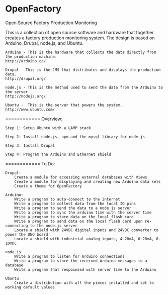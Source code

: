 OpenFactory
===========

Open Source Factory Production Monitoring

This is a collection of open source software and hardware that together creates a factory production monitoring system. The design is based on Arduino, Drupal, node.js, and Ubuntu. 

	Arduino - This is the hardware that collects the data directly from the production machine.
	http://arduino.cc/

	Drupal - This is the CMS that distributes and displays the production data.
	http://drupal.org/

	node.js - This is the method used to send the data from the Arduino to the server.
	http://nodejs.org/

	Ubuntu -  This is the server that powers the system.
	http://www.ubuntu.com/

============
Overview:

	Step 1: Setup Ubuntu with a LAMP stack

	Step 2: Install node.js, npm and the mysql library for node.js

	Step 3: Install Drupal

	Step 4: Program the Arduino and Ethernet shield

============
To Do:

	Drupal:
		Create a module for accessing external databases with Views
		Create a module for displaying and creating new Arduino data sets
		Create a theme for OpenFactory
	
	Arduino:
		Write a program to auto-connect to the internet
		Write a program to collect data from the local IO pins
		Write a program to send the data to a node.js server
		Write a program to sync the arduino time with the server time
		Write a program to store data on the local flash card
		Write a program to send data on the local flash card upon re-connecting to the node.js server
		Locate a shield with 24VDC digital inputs and 24VDC converter to power the UNO board
		Locate a shield with industrial analog inputs, 4-20mA, 0-20mA, 0-10VDC
		
	node.js
		Write a program to listen for Arduino connections
		Write a program to store the received Arduino messages to a database
		Write a program that respoinsed with server time to the Arduino
		
	Ubuntu
		Create a distribution with all the pieces installed and set to working default values